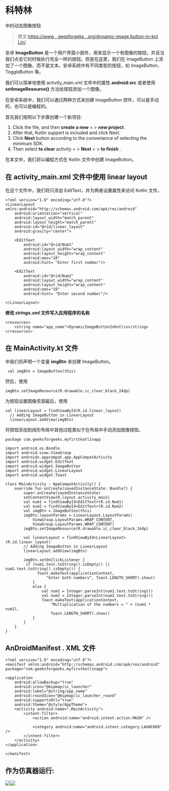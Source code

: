 # 科特林

中的动态图像按钮

> 原文:[https://www . geesforgeks . org/dynamic-image button-in-kot Lin/](https://www.geeksforgeeks.org/dynamic-imagebutton-in-kotlin/)

安卓 **ImageButton** 是一个用户界面小部件，用来显示一个有图像的按钮，并且当我们点击它的时候执行完全一样的按钮，但是在这里，我们在 ImageButton 上添加了一个图像，而不是文本。安卓系统中有不同类型的按钮，如 ImageButton、ToggleButton 等。

我们可以简单地使用 activity_main.xml 文件中的<imagebutton>属性 **android:src** 或者使用 **setImageResource()** 方法给按钮添加一个图像。</imagebutton>

在安卓系统中，我们可以通过两种方式来创建 ImageButton 控件，可以是手动的，也可以是编程的。

首先我们按照以下步骤创建一个新项目:

1.  Click the file, and then **create a new** = > **new project** .
2.  After that, Kotlin support is included and click Next.
3.  Click **Next** button according to the convenience of selecting the minimum SDK.
4.  Then select **to clear** activity = > **Next** = > **to finish** .

在本文中，我们将以编程方式在 Kotlin 文件中创建 ImageButton。

## 在 activity_main.xml 文件中使用 linear layout

在这个文件中，我们将只添加 EditText，并为两者设置属性来访问 Kotlin 文件。

```
<?xml version="1.0" encoding="utf-8"?>
<LinearLayout xmlns:android="http://schemas.android.com/apk/res/android"
    android:orientation="vertical"
    android:layout_width="match_parent"
    android:layout_height="match_parent"
    android:id="@+id/linear_layout"
    android:gravity="center">

    <EditText
        android:id="@+id/Num1"
        android:layout_width="wrap_content"
        android:layout_height="wrap_content"
        android:ems="10"
        android:hint= "Enter first number"/>

    <EditText
        android:id="@+id/Num2"
        android:layout_width="wrap_content"
        android:layout_height="wrap_content"
        android:ems="10"
        android:hint= "Enter second number"/>

</LinearLayout>
```

**修改 *strings.xml* 文件写入应用程序的名称**

```
<resources>
    <string name="app_name">DynamicImageButtonInKotlin</string>
</resources>
```

## 在 MainActivity.kt 文件

中我们将声明一个变量 **imgBtn** 来创建 ImageButton。

```
 val imgBtn = ImageButton(this)
```

然后，使用

```
imgBtn.setImageResource(R.drawable.ic_clear_black_24dp)
```

为按钮设置图像资源最后，使用

```
val linearLayout = findViewById(R.id.linear_layout)
  // Adding ImageButton in LinearLayout
  linearLayout.addView(imgBtn) 
```

将按钮添加到线形布局中其他过程类似于在布局中手动添加图像按钮。

```
package com.geeksforgeeks.myfirstkotlinapp

import android.os.Bundle
import android.view.ViewGroup
import androidx.appcompat.app.AppCompatActivity
import android.widget.EditText
import android.widget.ImageButton
import android.widget.LinearLayout
import android.widget.Toast

class MainActivity : AppCompatActivity() {
    override fun onCreate(savedInstanceState: Bundle?) {
        super.onCreate(savedInstanceState)
        setContentView(R.layout.activity_main)
        val num1 = findViewById<EditText>(R.id.Num1)
        val num2 = findViewById<EditText>(R.id.Num2)
        val imgBtn = ImageButton(this)
        imgBtn.layoutParams = LinearLayout.LayoutParams(
            ViewGroup.LayoutParams.WRAP_CONTENT,
            ViewGroup.LayoutParams.WRAP_CONTENT)
        imgBtn.setImageResource(R.drawable.ic_clear_black_24dp)

        val linearLayout = findViewById<LinearLayout>(R.id.linear_layout)
        // Adding ImageButton in LinearLayout
        linearLayout.addView(imgBtn)

        imgBtn.setOnClickListener {
         if (num1.text.toString().isEmpty() || num2.text.toString().isEmpty()) {
              Toast.makeText(applicationContext,
                  "Enter both numbers", Toast.LENGTH_SHORT).show()
            }
            else {
                val num1 = Integer.parseInt(num1.text.toString())
                val num2 = Integer.parseInt(num2.text.toString())
                Toast.makeText(applicationContext,
                    "Multiplication of the numbers = " + (num1 * num2),
                    Toast.LENGTH_SHORT).show()
            }
        }
    }
}
```

## AnDroidManifest . XML 文件

```
<?xml version="1.0" encoding="utf-8"?>
<manifest xmlns:android="http://schemas.android.com/apk/res/android"
package="com.geeksforgeeks.myfirstkotlinapp">

<application
    android:allowBackup="true"
    android:icon="@mipmap/ic_launcher"
    android:label="@string/app_name"
    android:roundIcon="@mipmap/ic_launcher_round"
    android:supportsRtl="true"
    android:theme="@style/AppTheme">
    <activity android:name=".MainActivity">
        <intent-filter>
            <action android:name="android.intent.action.MAIN" />

            <category android:name="android.intent.category.LAUNCHER" />
        </intent-filter>
    </activity>
</application>

</manifest>
```

## 作为仿真器运行:

![](img/313d4b362815f6fb1cc25a585d3167ff.png)![](img/0c2213764f51bb60bfd6c1abbd2d7819.png)